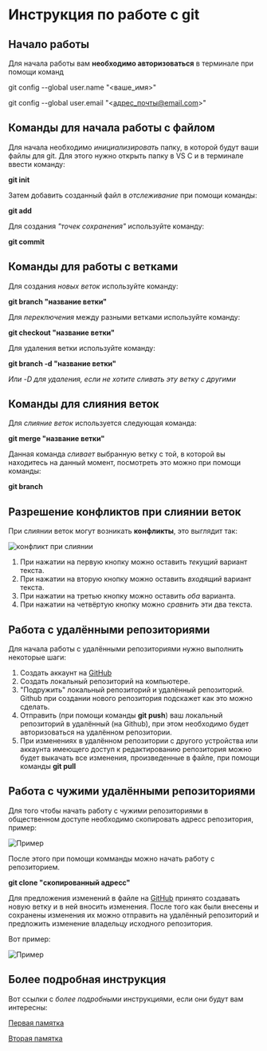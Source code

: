 ﻿# Инструкция по работе с git

## Начало работы

Для начала работы вам **необходимо авторизоваться** в терминале при помощи команд 

git config --global user.name "<ваше_имя>" 

git config --global user.email "<адрес_почты@email.com>"

## Команды для начала работы с файлом
Для начала необходимо *инициализировать* папку, в которой будут ваши файлы для git. Для этого нужно открыть папку в VS C и в терминале ввести команду: 

**git init**

Затем добавить созданный файл в *отслеживание* при помощи команды:

**git add**

Для создания *"точек сохранения"* используйте команду:

**git commit**
## Команды для работы с ветками
Для создания *новых веток* используйте команду:

**git branch "название ветки"**

Для *переключения* между разными ветками используйте команду:

**git checkout "название ветки"**

Для удаления ветки используйте команду:

**git branch -d "название ветки"**

*Или -D для удаления, если не хотите сливать эту ветку с другими* 
## Команды для слияния веток
Для *слияние веток* используется следующая команда:

**git merge "название ветки"**

Данная команда *сливает* выбранную ветку с той, в которой вы находитесь на данный момент, посмотреть это можно при помощи команды:

**git branch**

## Разрешение конфликтов при слиянии веток

При слиянии веток могут возникать **конфликты**, это выглядит так:

![конфликт при слиянии](control.png)

1. При нажатии на первую кнопку можно оставить *текущий* вариант текста.
2. При нажатии на вторую кнопку можно оставить *входящий* вариант текста.
3. При нажатии на третью кнопку можно оставить *оба* варианта.
4. При нажатии на четвёртую кнопку можно *сравнить* эти два текста.

## Работа с удалёнными репозиториями

Для начала работы с удалёнными репозиториями нужно выполнить некоторые шаги:

1. Создать аккаунт на [GitHub](github.com)
2. Создать локальный репозиторий на компьютере.
3. "Подружить" локальный репозиторий и удалённый репозиторий. Github при создании нового репозитория подскажет как это можно сделать.
4. Отправить (при помощи команды **git push**) ваш локальный репозиторий в удалённый (на Github), при этом необходимо будет авторизоваться на удалённом репозитории.
5. При изменениях в удалённом репозитории с другого устройства или аккаунта имеющего доступ к редактированию репозитория можно будет выкачать все изменения, произведенные в файле, при помощи команды **git pull**

## Работа с чужими удалёнными репозиториями

Для того чтобы начать работу с чужими репозиториями в общественном доступе необходимо скопировать адресс репозитория, пример:

![Пример](Пример.jpg)

После этого при помощи комманды можно начать работу с репозиторием.

**git clone "скопированный адресс"**

Для предложения изменений в файле на [GitHub](github.com) принято создавать новую ветку и в ней вносить изменения. После того как были внесены и сохранены изменения их можно отправить на удалённый репозиторий и предложить изменение владельцу исходного репозитория.

Вот пример:

![Пример](Пример2.jpg)


## Более подробная инструкция

Вот ссылки с *более подробными* инструкциями, если они будут вам интересны:

[Первая памятка](https://habr.com/ru/articles/541258/)

[Вторая памятка](https://habr.com/ru/articles/542616/)
